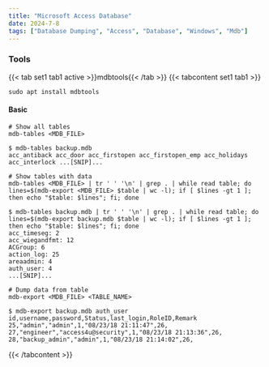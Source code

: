 ```yaml
---
title: "Microsoft Access Database"
date: 2024-7-8
tags: ["Database Dumping", "Access", "Database", "Windows", "Mdb"]
---
```


### Tools

{{< tab set1 tab1 active >}}mdbtools{{< /tab >}}
{{< tabcontent set1 tab1 >}}

```console
sudo apt install mdbtools
```

#### Basic

```console
# Show all tables
mdb-tables <MDB_FILE> 
```

```console {class="sample-code"}
$ mdb-tables backup.mdb                                                    
acc_antiback acc_door acc_firstopen acc_firstopen_emp acc_holidays acc_interlock ...[SNIP]...
```

```console
# Show tables with data
mdb-tables <MDB_FILE> | tr ' ' '\n' | grep . | while read table; do lines=$(mdb-export <MDB_FILE> $table | wc -l); if [ $lines -gt 1 ]; then echo "$table: $lines"; fi; done
```

```console {class="sample-code"}
$ mdb-tables backup.mdb | tr ' ' '\n' | grep . | while read table; do lines=$(mdb-export backup.mdb $table | wc -l); if [ $lines -gt 1 ]; then echo "$table: $lines"; fi; done
acc_timeseg: 2
acc_wiegandfmt: 12
ACGroup: 6
action_log: 25
areaadmin: 4
auth_user: 4
...[SNIP]...
```

```console
# Dump data from table
mdb-export <MDB_FILE> <TABLE_NAME>
```

```console {class="sample-code"}
$ mdb-export backup.mdb auth_user
id,username,password,Status,last_login,RoleID,Remark
25,"admin","admin",1,"08/23/18 21:11:47",26,
27,"engineer","access4u@security",1,"08/23/18 21:13:36",26,
28,"backup_admin","admin",1,"08/23/18 21:14:02",26,
```

{{< /tabcontent >}}
